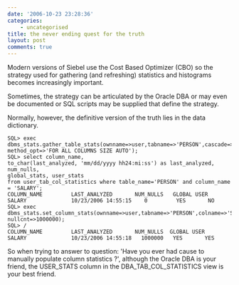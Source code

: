 ```yaml
---
date: '2006-10-23 23:28:36'
categories:
    - uncategorised
title: the never ending quest for the truth
layout: post
comments: true
---
```


Modern versions of Siebel use the Cost Based Optimizer (CBO) so the
strategy used for gathering (and refreshing) statistics and histograms
becomes increasingly important.

Sometimes, the strategy can be articulated by the Oracle DBA or may even
be documented or SQL scripts may be supplied that define the strategy.

Normally, however, the definitive version of the truth lies in the data
dictionary.

    SQL> exec dbms_stats.gather_table_stats(ownname=>user,tabname=>'PERSON',cascade=>TRUE,
    method_opt=>'FOR ALL COLUMNS SIZE AUTO');
    SQL> select column_name,
    to_char(last_analyzed, 'mm/dd/yyyy hh24:mi:ss') as last_analyzed, num_nulls,
    global_stats, user_stats
    from user_tab_col_statistics where table_name='PERSON' and column_name = 'SALARY';
    COLUMN_NAME         LAST_ANALYZED       NUM_NULLS   GLOBAL USER
    SALARY              10/23/2006 14:55:15    0         YES       NO
    SQL> exec dbms_stats.set_column_stats(ownname=>user,tabname=>'PERSON',colname=>'SALARY',
    nullcnt=>1000000);
    SQL> /
    COLUMN_NAME         LAST_ANALYZED       NUM_NULLS  GLOBAL USER
    SALARY              10/23/2006 14:55:18   1000000   YES       YES

So when trying to answer to question: 'Have you ever had cause to
manually populate column statistics ?', although the Oracle DBA is your
friend, the USER\_STATS column in the DBA\_TAB\_COL\_STATISTICS view is
your best friend.
